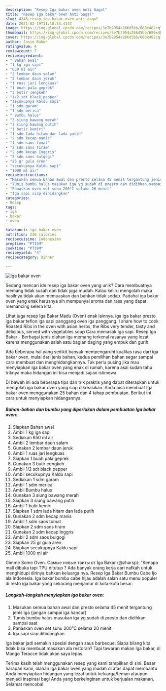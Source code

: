 ```yaml
---
description: "Resep Iga bakar oven Anti Gagal"
title: "Resep Iga bakar oven Anti Gagal"
slug: 4346-resep-iga-bakar-oven-anti-gagal
date: 2021-02-19T11:10:53.414Z
image: https://img-global.cpcdn.com/recipes/3e7b2954a266d5bb/680x482cq70/iga-bakar-oven-foto-resep-utama.jpg
thumbnail: https://img-global.cpcdn.com/recipes/3e7b2954a266d5bb/680x482cq70/iga-bakar-oven-foto-resep-utama.jpg
cover: https://img-global.cpcdn.com/recipes/3e7b2954a266d5bb/680x482cq70/iga-bakar-oven-foto-resep-utama.jpg
author: Josie Baker
ratingvalue: 4
reviewcount: 7
recipeingredient:
- " Bahan awal"
- "1 kg iga sapi"
- "650 ml air"
- "2 lembar daun salam"
- "2 lembar daun jeruk"
- "1 ruas jari lengkuas"
- "1 buah pala geprek"
- "3 butir cengkeh"
- "1/2 sdt black pepper"
- "secukupnya Kaldu sapi"
- "1 sdm garam"
- "1 sdm merica"
- " Bumbu halus"
- "3 siung bawang merah"
- "3 siung bawang putih"
- "1 butir kemiri"
- "1 sdm lada hitam dan lada putih"
- "2 sdm kecap manis"
- "1 sdm saos tomat"
- "2 sdm saos tiram"
- "2 sdm kecap Inggris"
- "2 sdm saos bulgogi"
- "25 gr gula aren"
- "secukupnya Kaldu sapi"
- "1000 ml air"
recipeinstructions:
- "Masukan semua bahan awal dan presto selama 45 menit tergantung jenis iga (jangan sampai iga hancur)"
- "Tumis bumbu halus masukan iga yg sudah di presto dan didihkan sampai saat"
- "Panaskan oven set suhu 200°C selama 20 menit"
- "Iga sapi siap dihidangkan"
categories:
- Resep
tags:
- iga
- bakar
- oven

katakunci: iga bakar oven 
nutrition: 236 calories
recipecuisine: Indonesian
preptime: "PT15M"
cooktime: "PT39M"
recipeyield: "4"
recipecategory: Dinner

---
```



![Iga bakar oven](https://img-global.cpcdn.com/recipes/3e7b2954a266d5bb/680x482cq70/iga-bakar-oven-foto-resep-utama.jpg)

Sedang mencari ide resep iga bakar oven yang unik? Cara membuatnya memang tidak susah dan tidak juga mudah. Kalau keliru mengolah maka hasilnya tidak akan memuaskan dan bahkan tidak sedap. Padahal iga bakar oven yang enak harusnya sih mempunyai aroma dan rasa yang dapat memancing selera kita.

Lihat juga resep Iga Bakar Madu (Oven) enak lainnya. iga iga bakar presto iga bakar teflon iga sapi panggang oven iga panggang. I share how to cook Roasted Ribs in the oven with asian herbs, the Ribs very tender, tasty and delicious, served with vegetables soup Cara memasak Iga sapi. Resep Iga Bakar - Berbagai jenis olahan iga memang terkenal rasanya yang lezat karena menggunakan salah satu bagian daging yang empuk dan gurih.

Ada beberapa hal yang sedikit banyak mempengaruhi kualitas rasa dari iga bakar oven, mulai dari jenis bahan, kedua pemilihan bahan segar sampai cara membuat dan menghidangkannya. Tak perlu pusing jika mau menyiapkan iga bakar oven yang enak di rumah, karena asal sudah tahu triknya maka hidangan ini bisa menjadi sajian istimewa.


Di bawah ini ada beberapa tips dan trik praktis yang dapat diterapkan untuk mengolah iga bakar oven yang siap dikreasikan. Anda bisa membuat Iga bakar oven menggunakan 25 bahan dan 4 tahap pembuatan. Berikut ini cara untuk menyiapkan hidangannya.

<!--inarticleads1-->

##### Bahan-bahan dan bumbu yang diperlukan dalam pembuatan Iga bakar oven:

1. Siapkan  Bahan awal
1. Ambil 1 kg iga sapi
1. Sediakan 650 ml air
1. Ambil 2 lembar daun salam
1. Gunakan 2 lembar daun jeruk
1. Ambil 1 ruas jari lengkuas
1. Siapkan 1 buah pala geprek
1. Gunakan 3 butir cengkeh
1. Ambil 1/2 sdt black pepper
1. Ambil secukupnya Kaldu sapi
1. Sediakan 1 sdm garam
1. Ambil 1 sdm merica
1. Ambil  Bumbu halus
1. Gunakan 3 siung bawang merah
1. Siapkan 3 siung bawang putih
1. Ambil 1 butir kemiri
1. Siapkan 1 sdm lada hitam dan lada putih
1. Gunakan 2 sdm kecap manis
1. Ambil 1 sdm saos tomat
1. Siapkan 2 sdm saos tiram
1. Gunakan 2 sdm kecap Inggris
1. Ambil 2 sdm saos bulgogi
1. Siapkan 25 gr gula aren
1. Siapkan secukupnya Kaldu sapi
1. Ambil 1000 ml air


Gimme Some Oven. Самые новые твиты от Iga Bakar (@zharsp): &#34;Kenapa mall dibuka tapi TPU ditutup ? Ada banyak orang kerja cari nafkah untuk menghidupi dirinya bahkan keluarga nya. Resep Iga Bakar Bumbu Cabe Ijo ala Indonesia. Iga bakar bumbu cabe hijau adalah salah satu menu populer di resto iga bakar yang sekarang menjamur di kota-kota besar. 

<!--inarticleads2-->

##### Langkah-langkah menyiapkan Iga bakar oven:

1. Masukan semua bahan awal dan presto selama 45 menit tergantung jenis iga (jangan sampai iga hancur)
1. Tumis bumbu halus masukan iga yg sudah di presto dan didihkan sampai saat
1. Panaskan oven set suhu 200°C selama 20 menit
1. Iga sapi siap dihidangkan


Iga bakar jadi semakin spesial dengan saus barbeque. Siapa bilang kita tidak bisa membuat masakan ala restoran? Tapi tawaran makan Iga bakar, di Mango Teracce tidak akan saya lepas. 

Terima kasih telah menggunakan resep yang kami tampilkan di sini. Besar harapan kami, olahan Iga bakar oven yang mudah di atas dapat membantu Anda menyiapkan hidangan yang lezat untuk keluarga/teman ataupun menjadi inspirasi bagi Anda yang berkeinginan untuk berjualan makanan. Selamat mencoba!
